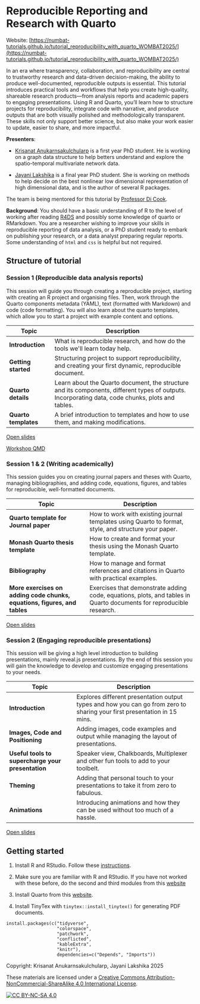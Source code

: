 # Reproducible Reporting and Research with Quarto

Website: [https://numbat-tutorials.github.io/tutorial_reproducibility_with_quarto_WOMBAT2025/](https://numbat-tutorials.github.io/tutorial_reproducibility_with_quarto_WOMBAT2025/)

In an era where transparency, collaboration, and reproducibility are central to 
trustworthy research and data-driven decision-making, the ability to produce 
well-documented, reproducible outputs is essential. This tutorial introduces 
practical tools and workflows that help you create high-quality, shareable 
research products—from analysis reports and academic papers to engaging 
presentations. Using R and Quarto, you’ll learn how to structure projects for 
reproducibility, integrate code with narrative, and produce outputs that are 
both visually polished and methodologically transparent. These skills not only 
support better science, but also make your work easier to update, easier to 
share, and more impactful. 

**Presenters**:

- [Krisanat Anukarnsakulchularp](https://krisanata.github.io/personal-website/) is a first year PhD student. He is working on a graph data structure to help betters understand and explore the spatio-temporal multivariate network data. 

- [Jayani Lakshika](https://jayanilakshika.netlify.app/) is a final year PhD student. She is working on methods to help decide on the best nonlinear low dimensional representation of high dimensional data, and is the author of several R packages.

The team is being mentored for this tutorial by [Professor Di Cook](https://www.dicook.org).

**Background**: You should have a basic understanding of R to the level of working after reading 
[R4DS](https://r4ds.hadley.nz) and possibly some knowledge of quarto or RMarkdown. You are a researcher wishing to improve your 
skills in reproducible reporting of data analysis, or a PhD student ready to embark on publishing your research, or a data analyst 
preparing regular reports. Some understanding of `html` and `css` is helpful but not required. 

## Structure of tutorial

### Session 1 (Reproducible data analysis reports)

This session will guide you through creating a reproducible project, starting with creating an R project and organising files. Then, work through the Quarto components metadata (YAML), text (formatted with Markdown) and code (code formatting). You will also learn about the quarto templates, which allow you to start a project with example content and options.

| **Topic**               | **Description**                                                                                                        |
| ----------------------- | ---------------------------------------------------------------------------------------------------------------------- |
| **Introduction**        | What is reproducible research, and how do the tools we'll learn today help. |
| **Getting started**     | Structuring project to support reproducibility, and creating your first dynamic, reproducible document. |
| **Quarto details**      | Learn about the Quarto document, the structure and its components, different types of outputs. Incorporating data, code chunks, plots and tables.  |
| **Quarto templates**    | A brief introduction to templates and how to use them, and making modifications. |

[Open slides](https://numbat-tutorials.github.io/tutorial_reproducibility_with_quarto/session1)

[Workshop QMD](session1/workshop.qmd)

### Session 1 & 2 (Writing academically)

This session guides you on creating journal papers and theses with Quarto, managing bibliographies, and adding code, equations, figures, and tables for reproducible, well-formatted documents.

| **Topic**                                                                | **Description**                                                                                                     |
| ------------------------------------------------------------------------ | ------------------------------------------------------------------------------------------------------------------- |
| **Quarto template for Journal paper**                                    | How to work with existing journal templates using Quarto to format, style, and structure your paper. |
| **Monash Quarto thesis template**                                        | How to create and format your thesis using the Monash Quarto template.     |
| **Bibliography**                                                         | How to manage and format references and citations in Quarto with practical examples.           |
| **More exercises on adding code chunks, equations, figures, and tables** | Exercises that demonstrate adding code, equations, plots, and tables in Quarto documents for reproducible research. |

[Open slides](https://numbat-tutorials.github.io/tutorial_reproducibility_with_quarto/session2)

### Session 2 (Engaging reproducible presentations)

<!-- We will be giving an overall introduction to the different types of presentation formats but focus primarily on reveal.js presentations.  -->
This session will be giving a high level introduction to building presentations, mainly reveal.js presentations. By the end of this session you will gain the knowledge to develop and customize engaging presentations to your needs. 


| **Topic** | **Description** |
| -------------- | --------------- |
| **Introduction** | Explores different presentation output types and how you can go from zero to sharing your first presentation in 15 mins. |
| **Images, Code and Positioning**  | Adding images, code examples and output while managing the layout of presentations. |
| **Useful tools to supercharge your presentation** | Speaker view, Chalkboards, Multiplexer and other fun tools to add to your toolbelt. |
| **Theming** | Adding that personal touch to your presentations to take it from zero to fabulous. |
| **Animations** | Introducing animations and how they can be used without too much of a hassle. |

[Open slides](https://numbat-tutorials.github.io/tutorial_reproducibility_with_quarto/session3)

## Getting started

1. Install R and RStudio. Follow these [instructions](https://startr.numbat.space/modules/starter/installation/).

2. Make sure you are familiar with R and RStudio. If you have not worked with these before, do the second and third modules from this [website](https://startr.numbat.space/)

3. Install Quarto from this [website](https://quarto.org/docs/get-started/).

4. Install TinyTex with `tinytex::install_tinytex()` for generating PDF documents.

```
install.packages(c("tidyverse", 
                   "colorspace", 
                   "patchwork",
                   "conflicted",
                   "kableExtra",
                   "knitr"), 
                   dependencies=c("Depends", "Imports"))
```

<!--
1. Install Quarto from the website.
2. Setup your editor of choice to work with Quarto (syntax highlighting, renders and previews, etc.)
-->

Copyright: Krisanat Anukarnsakulchularp,  Jayani Lakshika 2025

These materials are licensed under a
[Creative Commons Attribution-NonCommercial-ShareAlike 4.0 International License][cc-by-nc-sa].

[![CC BY-NC-SA 4.0][cc-by-nc-sa-image]][cc-by-nc-sa]

[cc-by-nc-sa]: http://creativecommons.org/licenses/by-nc-sa/4.0/
[cc-by-nc-sa-image]: https://licensebuttons.net/l/by-nc-sa/4.0/88x31.png
[cc-by-nc-sa-shield]: https://img.shields.io/badge/License-CC%20BY--NC--SA%204.0-lightgrey.svg
